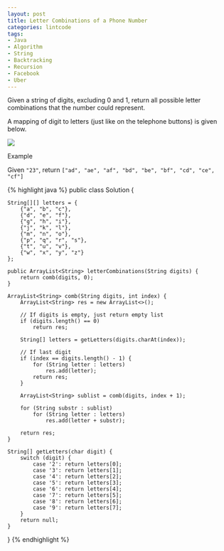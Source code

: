 ```yaml
---
layout: post
title: Letter Combinations of a Phone Number
categories: lintcode
tags:
- Java
- Algorithm
- String
- Backtracking
- Recursion
- Facebook
- Uber
---
```


Given a string of digits, excluding 0 and 1, return all possible letter combinations that the number could represent.

A mapping of digit to letters (just like on the telephone buttons) is given below.

<img src="http://www.lintcode.com/media/problem/200px-Telephone-keypad2.svg.png">

Example

Given `"23"`, return `["ad", "ae", "af", "bd", "be", "bf", "cd", "ce", "cf"]`

{% highlight java %}
public class Solution {
    
    String[][] letters = {
        {"a", "b", "c"},
        {"d", "e", "f"},
        {"g", "h", "i"},
        {"j", "k", "l"},
        {"m", "n", "o"},
        {"p", "q", "r", "s"},
        {"t", "u", "v"},
        {"w", "x", "y", "z"}
    };
    
    public ArrayList<String> letterCombinations(String digits) {
        return comb(digits, 0);
    }
    
    ArrayList<String> comb(String digits, int index) {
        ArrayList<String> res = new ArrayList<>();
        
        // If digits is empty, just return empty list
        if (digits.length() == 0)
            return res;
            
        String[] letters = getLetters(digits.charAt(index));
        
        // If last digit
        if (index == digits.length() - 1) {
            for (String letter : letters)
                res.add(letter);
            return res;
        }
        
        ArrayList<String> sublist = comb(digits, index + 1);
        
        for (String substr : sublist)
            for (String letter : letters)
                res.add(letter + substr);
        
        return res;
    }
    
    String[] getLetters(char digit) {
        switch (digit) {
            case '2': return letters[0];
            case '3': return letters[1];
            case '4': return letters[2];
            case '5': return letters[3];
            case '6': return letters[4];
            case '7': return letters[5];
            case '8': return letters[6];
            case '9': return letters[7];
        }
        return null;
    }
}
{% endhighlight %}